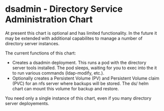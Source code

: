 # dsadmin - Directory Service Administration Chart

At present this chart is optional and has limited functionality. In the future it may be extended with
additional capabilites to manage a number of directory server instances.

The current functions of this chart:

* Creates a dsadmin deployment. This runs a pod with the directory server tools installed. The pod sleeps, waiting for you to exec into the it to run various commands (ldap-modify, etc.).
* Optionally creates a Persistent Volume (PV) and Persistent Volume claim (PVC) for an nfs server where backups will be stored. The ds/ helm chart can mount this volume for backup and restore.


You need only a single instance of this chart, even if you many directory server deployements.